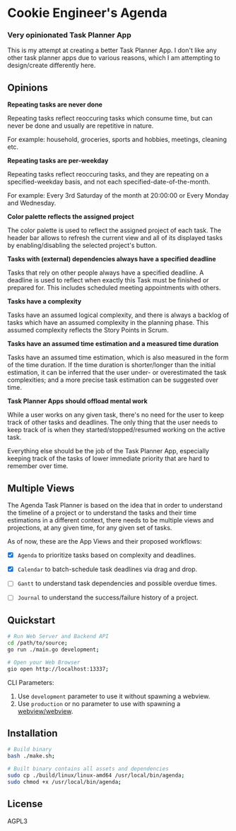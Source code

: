 
# Cookie Engineer's Agenda

### Very opinionated Task Planner App

This is my attempt at creating a better Task Planner App. I don't
like any other task planner apps due to various reasons, which I
am attempting to design/create differently here.

## Opinions

**Repeating tasks are never done**

Repeating tasks reflect reoccuring tasks which consume time, but can
never be done and usually are repetitive in nature.

For example: household, groceries, sports and hobbies, meetings, cleaning etc.

**Repeating tasks are per-weekday**

Repeating tasks reflect reoccuring tasks, and they are repeating on
a specified-weekday basis, and not each specified-date-of-the-month.

For example: Every 3rd Saturday of the month at 20:00:00 or Every Monday and Wednesday.

**Color palette reflects the assigned project**

The color palette is used to reflect the assigned project of each task.
The header bar allows to refresh the current view and all of its displayed
tasks by enabling/disabling the selected project's button.

**Tasks with (external) dependencies always have a specified deadline**

Tasks that rely on other people always have a specified deadline. A deadline
is used to reflect when exactly this Task must be finished or prepared for.
This includes scheduled meeting appointments with others.

**Tasks have a complexity**

Tasks have an assumed logical complexity, and there is always a backlog
of tasks which have an assumed complexity in the planning phase. This
assumed complexity reflects the Story Points in Scrum.

**Tasks have an assumed time estimation and a measured time duration**

Tasks have an assumed time estimation, which is also measured in the
form of the time duration. If the time duration is shorter/longer than
the initial estimation, it can be inferred that the user under- or
overestimated the task complexities; and a more precise task estimation
can be suggested over time.

**Task Planner Apps should offload mental work**

While a user works on any given task, there's no need for the user to
keep track of other tasks and deadlines. The only thing that the user
needs to keep track of is when they started/stopped/resumed working on
the active task.

Everything else should be the job of the Task Planner App, especially
keeping track of the tasks of lower immediate priority that are hard
to remember over time.


## Multiple Views

The Agenda Task Planner is based on the idea that in order to understand
the timeline of a project or to understand the tasks and their time estimations
in a different context, there needs to be multiple views and projections,
at any given time, for any given set of tasks.

As of now, these are the App Views and their proposed workflows:

- [x] `Agenda` to prioritize tasks based on complexity and deadlines.
- [x] `Calendar` to batch-schedule task deadlines via drag and drop.
- [ ] `Gantt` to understand task dependencies and possible overdue times.
- [ ] `Journal` to understand the success/failure history of a project.


## Quickstart

```bash
# Run Web Server and Backend API
cd /path/to/source;
go run ./main.go development;

# Open your Web Browser
gio open http://localhost:13337;
```

CLI Parameters:

1. Use `development` parameter to use it without spawning a webview.
2. Use `production` or no parameter to use with spawning a [webview/webview](https://github.com/webview/webview).


## Installation

```bash
# Build binary
bash ./make.sh;

# Built binary contains all assets and dependencies
sudo cp ./build/linux/linux-amd64 /usr/local/bin/agenda;
sudo chmod +x /usr/local/bin/agenda;
```


## License

AGPL3

